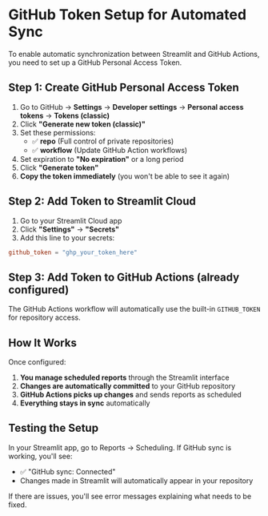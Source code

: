 # GitHub Token Setup for Automated Sync

To enable automatic synchronization between Streamlit and GitHub Actions, you need to set up a GitHub Personal Access Token.

## Step 1: Create GitHub Personal Access Token

1. Go to GitHub → **Settings** → **Developer settings** → **Personal access tokens** → **Tokens (classic)**
2. Click **"Generate new token (classic)"**
3. Set these permissions:
   - ✅ **repo** (Full control of private repositories)
   - ✅ **workflow** (Update GitHub Action workflows)
4. Set expiration to **"No expiration"** or a long period
5. Click **"Generate token"**
6. **Copy the token immediately** (you won't be able to see it again)

## Step 2: Add Token to Streamlit Cloud

1. Go to your Streamlit Cloud app
2. Click **"Settings"** → **"Secrets"**
3. Add this line to your secrets:

```toml
github_token = "ghp_your_token_here"
```

## Step 3: Add Token to GitHub Actions (already configured)

The GitHub Actions workflow will automatically use the built-in `GITHUB_TOKEN` for repository access.

## How It Works

Once configured:

1. **You manage scheduled reports** through the Streamlit interface
2. **Changes are automatically committed** to your GitHub repository  
3. **GitHub Actions picks up changes** and sends reports as scheduled
4. **Everything stays in sync** automatically

## Testing the Setup

In your Streamlit app, go to Reports → Scheduling. If GitHub sync is working, you'll see:
- ✅ "GitHub sync: Connected"
- Changes made in Streamlit will automatically appear in your repository

If there are issues, you'll see error messages explaining what needs to be fixed. 